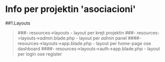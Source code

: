  # Info per projektin \'asociacioni\'
##1.Layouts 

>###- resources->layouts - layout per krejt projektin
>###- resources->layouts->_admin_.blade.php - layout per _admin_ panel
>####- resources->layouts->app.blade.php - layout per home-page ose dashboard
>####- resources->layouts->auth->app.blade.php - layout per login ose register
